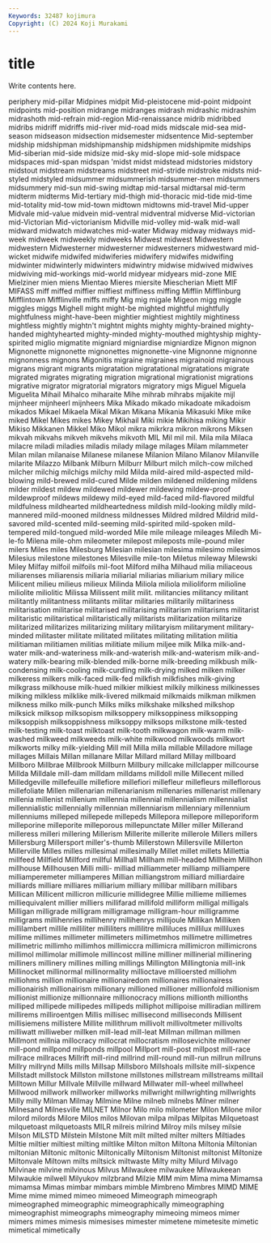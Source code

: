 ```yaml
---
Keywords: 32487 kojimura
Copyright: (C) 2024 Koji Murakami
---
```


# title

Write contents here.



periphery mid-pillar Midpines midpit Mid-pleistocene mid-point midpoint midpoints
mid-position midrange midranges midrash midrashic midrashim midrashoth mid-refrain mid-region Mid-renaissance
midrib midribbed midribs midriff midriffs mid-river mid-road mids midscale mid-sea
mid-season midseason midsection midsemester midsentence Mid-september midship midshipman midshipmanship midshipmen
midshipmite midships Mid-siberian mid-side midsize mid-sky mid-slope mid-sole midspace midspaces
mid-span midspan 'midst midst midstead midstories midstory midstout midstream midstreams
midstreet mid-stride midstroke midsts mid-styled midstyled midsummer midsummerish midsummer-men midsummers
midsummery mid-sun mid-swing midtap mid-tarsal midtarsal mid-term midterm midterms Mid-tertiary
mid-thigh mid-thoracic mid-tide mid-time mid-totality mid-tow mid-town midtown midtowns mid-travel
Mid-upper Midvale mid-value midvein mid-ventral midventral midverse Mid-victorian mid-Victorian Mid-victorianism
Midville mid-volley mid-walk mid-wall midward midwatch midwatches mid-water Midway midway
midways mid-week midweek midweekly midweeks Midwest midwest Midwestern midwestern Midwesterner
midwesterner midwesterners midwestward mid-wicket midwife midwifed midwiferies midwifery midwifes midwifing
midwinter midwinterly midwinters midwintry midwise midwived midwives midwiving mid-workings mid-world
midyear midyears mid-zone MIE Mielziner mien miens Mientao Mieres miersite
Miescherian Miett MIF MIFASS miff miffed miffier miffiest miffiness miffing
Mifflin Mifflinburg Mifflintown Mifflinville miffs miffy Mig mig migale Migeon
migg miggle miggles miggs Mighell might might-be mighted mightful mightfully
mightfulness might-have-been mightier mightiest mightily mightiness mightless mightly mightn't mightnt
mights mighty mighty-brained mighty-handed mightyhearted mighty-minded mighty-mouthed mightyship mighty-spirited miglio
migmatite migniard migniardise migniardize Mignon mignon Mignonette mignonette mignonettes mignonette-vine
Mignonne mignonne mignonness mignons Migonitis migraine migraines migrainoid migrainous migrans
migrant migrants migratation migratational migratations migrate migrated migrates migrating migration
migrational migrationist migrations migrative migrator migratorial migrators migratory migs Miguel
Miguela Miguelita Mihail Mihalco miharaite Mihe mihrab mihrabs mijakite mijl
mijnheer mijnheerl mijnheers Mika Mikado mikado mikadoate mikadoism mikados Mikael
Mikaela Mikal Mikan Mikana Mikania Mikasuki Mike mike miked Mikel
Mikes mikes Mikey Mikhail Miki mikie Mikihisa miking Mikir Mikiso
Mikkanen Mikkel Miko Mikol mikra mikrkra mikron mikrons Miksen mikvah
mikvahs mikveh mikvehs mikvoth MIL Mil mil mil. Mila mila
Milaca milacre miladi miladies miladis milady milage milages Milam milammeter
Milan milan milanaise Milanese milanese Milanion Milano Milanov Milanville milarite
Milazzo Milbank Milburn Milburr Milburt milch milch-cow milched milcher milchig
milchigs milchy mild Milda mild-aired mild-aspected mild-blowing mild-brewed mild-cured Milde
milden mildened mildening mildens milder mildest mildew mildewed mildewer mildewing
mildew-proof mildewproof mildews mildewy mild-eyed mild-faced mild-flavored mildful mildfulness mildhearted
mildheartedness mildish mild-looking mildly mild-mannered mild-mooned mildness mildnesses Mildred mildred
Mildrid mild-savored mild-scented mild-seeming mild-spirited mild-spoken mild-tempered mild-tongued mild-worded Mile
mile mileage mileages Miledh Mi-le-fo Milena mile-ohm mileometer milepost mileposts
mile-pound miler milers Miles miles Milesburg Milesian milesian milesima milesimo
milesimos Milesius milestone milestones Milesville mile-ton Miletus mileway Milewski Miley
Milfay milfoil milfoils mil-foot Milford milha Milhaud milia miliaceous miliarenses
miliarensis miliaria miliarial miliarias miliarium miliary milice Milicent milieu milieus
milieux Milinda Miliola miliola milioliform milioline miliolite miliolitic Milissa Milissent
milit milit. militancies militancy militant militantly militantness militants militar militaries
militarily militariness militarisation militarise militarised militarising militarism militarisms militarist militaristic
militaristical militaristically militarists militarization militarize militarized militarizes militarizing military militaryism
militaryment military-minded militaster militate militated militates militating militation militia militiaman
militiamen militias militiate milium miljee milk Milka milk-and-water milk-and-wateriness milk-and-waterish
milk-and-waterism milk-and-watery milk-bearing milk-blended milk-borne milk-breeding milkbush milk-condensing milk-cooling milk-curdling
milk-drying milked milken milker milkeress milkers milk-faced milk-fed milkfish milkfishes
milk-giving milkgrass milkhouse milk-hued milkier milkiest milkily milkiness milkinesses milking
milkless milklike milk-livered milkmaid milkmaids milkman milkmen milkness milko milk-punch
Milks milks milkshake milkshed milkshop milksick milksop milksopism milksoppery milksoppiness
milksopping milksoppish milksoppishness milksoppy milksops milkstone milk-tested milk-testing milk-toast milktoast
milk-tooth milkwagon milk-warm milk-washed milkweed milkweeds milk-white milkwood milkwoods milkwort
milkworts milky milk-yielding Mill mill Milla milla millable Milladore millage
millages Millais Millan millanare Millar Millard millard Millay millboard Millboro
Millbrae Millbrook Millburn Millbury millcake millclapper millcourse Millda Milldale mill-dam
milldam milldams milldoll mille Millecent milled Milledgeville millefeuille millefiore millefiori
millefleur millefleurs milleflorous millefoliate Millen millenarian millenarianism millenaries millenarist millenary
millenia millenist millenium millennia millennial millennialism millennialist millennialistic millennially millennian
millenniarism millenniary millennium millenniums milleped millepede millepeds Millepora millepore milleporiform
milleporine milleporite milleporous millepunctate Miller miller Millerand milleress milleri millering
Millerism Millerite millerite millerole Millers millers Millersburg Millersport miller's-thumb Millerstown
Millersville Millerton Millerville Milles milles millesimal millesimally Millet millet millets
Millettia millfeed Millfield Millford millful Millhall Millham mill-headed Millheim Millhon
millhouse Millhousen Milli milli- milliad milliammeter milliamp milliampere milliamperemeter milliamperes
Millian milliangstrom milliard milliardaire milliards milliare milliares milliarium milliary millibar
millibarn millibars Millican Millicent millicron millicurie millidegree Millie millieme milliemes
milliequivalent millier milliers millifarad millifold milliform milligal milligals Milligan milligrade
milligram milligramage milligram-hour milligramme milligrams millihenries millihenry millihenrys millijoule Millikan
Milliken millilambert millile milliliter milliliters millilitre milliluces millilux milliluxes millime
millimes millimeter millimeters millimetmhos millimetre millimetres millimetric millimho millimhos millimiccra
millimicra millimicron millimicrons millimol millimolar millimole millincost milline milliner millinerial
millinering milliners millinery millines milling millings Millington Millingtonia mill-ink Millinocket
millinormal millinormality millioctave millioersted milliohm milliohms million millionaire millionairedom millionaires
millionairess millionairish millionairism millionary millioned millioner millionfold millionism millionist millionize
millionnaire millionocracy millions millionth millionths milliped millipede millipedes millipeds milliphot
millipoise milliradian millirem millirems milliroentgen Millis millisec millisecond milliseconds Millisent
millisiemens millistere Millite millithrum millivolt millivoltmeter millivolts milliwatt milliweber millken
mill-lead mill-leat Millman millman millmen Millmont millnia millocracy millocrat millocratism
millosevichite millowner mill-pond millpond millponds millpool Millport mill-post millpost mill-race
millrace millraces Millrift mill-rind millrind mill-round mill-run millrun millruns Millry
millrynd Mills mills Millsap Millsboro Millshoals millsite mill-sixpence Millstadt millstock
Millston millstone millstones millstream millstreams milltail Milltown Millur Millvale Millville
millward Millwater mill-wheel millwheel Millwood millwork millworker millworks millwright millwrighting
millwrights Milly milly Milman Milmay Milmine Milne milneb milnebs Milner
milner Milnesand Milnesville MILNET Milnor Milo milo milometer Milon Milone
milor milord milords Milore Milos milos Milovan milpa milpas Milpitas
Milquetoast milquetoast milquetoasts MILR milreis milrind Milroy mils milsey milsie
Milson MILSTD Milstein Milstone Milt milt milted milter milters Miltiades
Miltie miltier miltiest milting miltlike Milton milton Miltona Miltonia Miltonian
miltonian Miltonic miltonic Miltonically Miltonism Miltonist miltonist Miltonize Miltonvale Miltown
milts miltsick miltwaste Milty milty Milurd Milvago Milvinae milvine milvinous
Milvus Milwaukee milwaukee Milwaukeean Milwaukie milwell Milyukov milzbrand Milzie MIM
mim Mima mima Mimamsa mimamsa Mimas mimbar mimbars mimble Mimbreno
Mimbres MIMD MIME Mime mime mimed mimeo mimeoed Mimeograph mimeograph
mimeographed mimeographic mimeographically mimeographing mimeographist mimeographs mimeography mimeoing mimeos mimer
mimers mimes mimesis mimesises mimester mimetene mimetesite mimetic mimetical mimetically
